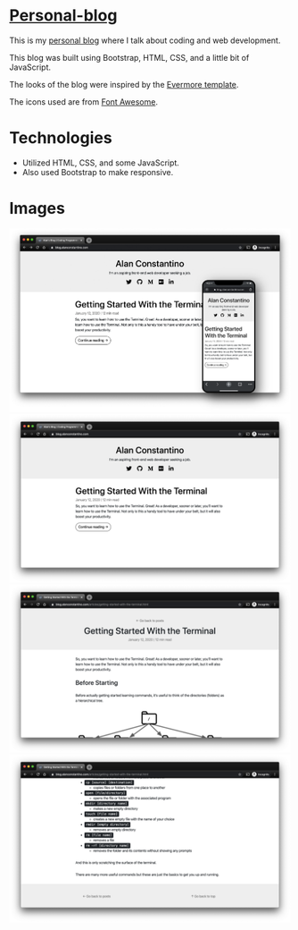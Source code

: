 # [Personal-blog](https://blog.alanconstantino.com/)
This is my [personal blog](https://blog.alanconstantino.com/) where I talk about coding and web development.

This blog was built using Bootstrap, HTML, CSS, and a little bit of JavaScript.

The looks of the blog were inspired by the [Evermore template](https://webflow.com/templates/html/evermore-blog-website-template).

The icons used are from [Font Awesome](https://fontawesome.com/icons).

# Technologies
- Utilized HTML, CSS, and some JavaScript.
- Also used Bootstrap to make responsive.

# Images
<img src="images/blog-browser-phone.png">
<img src="images/index.png">
<img src="images/terminal-header.png">
<img src="images/terminal-footer.png">
